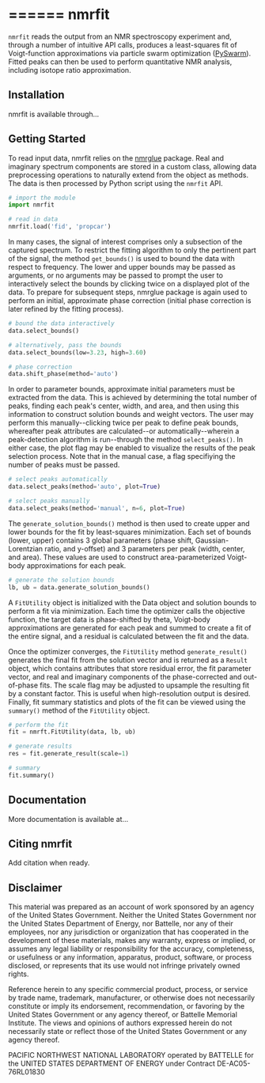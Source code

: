 ======
nmrfit
======
``nmrfit`` reads the output from an NMR spectroscopy experiment and, through a number of intuitive API calls, produces a least-squares fit of  Voigt-function approximations via particle swarm optimization ([PySwarm](https://github.com/tisimst/pyswarm)). Fitted peaks can then be used to perform quantitative NMR analysis, including isotope ratio approximation.

Installation
------------
nmrfit is available through...

Getting Started
---------------
To read input data, nmrfit relies on the [nmrglue](https://www.nmrglue.com/ "nmrglue homepage") package.  Real and imaginary spectrum components are stored in a custom class, allowing data preprocessing operations to naturally extend from the object as methods.  The data is then processed by Python script using the ``nmrfit`` API.

```python
# import the module
import nmrfit

# read in data
nmrfit.load('fid', 'propcar')
```
In many cases, the signal of interest comprises only a subsection of the captured spectrum.  To restrict the fitting algorithm to only the pertinent part of the signal, the method ``get_bounds()`` is used to bound the data with respect to frequency.  The lower and upper bounds may be passed as arguments, or no arguments may be passed to prompt the user to interactively select the bounds by clicking twice on a displayed plot of the data.  To prepare for subsequent steps, nmrglue package is again used to perform an initial, approximate phase correction (initial phase correction is later refined by the fitting process).

```python
# bound the data interactively
data.select_bounds()

# alternatively, pass the bounds
data.select_bounds(low=3.23, high=3.60)

# phase correction
data.shift_phase(method='auto')
```

In order to parameter bounds, approximate initial parameters must be extracted from the data.  This is achieved by determining the total number of peaks, finding each peak's center, width, and area, and then using this information to construct solution bounds and weight vectors.  The user may perform this manually--clicking twice per peak to define peak bounds, whereafter peak attributes are calculated--or automatically--wherein a peak-detection algorithm is run--through the method ``select_peaks()``.  In either case, the plot flag may be enabled to visualize the results of the peak selection process.  Note that in the manual case, a flag specifiying the number of peaks must be passed.

```python
# select peaks automatically
data.select_peaks(method='auto', plot=True)

# select peaks manually
data.select_peaks(method='manual', n=6, plot=True)
```

The ``generate_solution_bounds()`` method is then used to create upper and lower bounds for the fit by least-squares minimization.  Each set of bounds (lower, upper) contains 3 global parameters (phase shift, Gaussian-Lorentzian ratio, and y-offset) and 3 parameters per peak (width, center, and area).  These values are used to construct area-parameterized Voigt-body approximations for each peak.  

```python
# generate the solution bounds
lb, ub = data.generate_solution_bounds()
```

A ``FitUtility`` object is initialized with the Data object and solution bounds to perform a fit via minimization.  Each time the optimizer calls the objective function, the target data is phase-shifted by theta, Voigt-body approximations are generated for each peak and summed to create a fit of the entire signal, and a residual is calculated between the fit and the data.

Once the optimizer converges, the ``FitUtility`` method ``generate_result()`` generates the final fit from the solution vector and is returned as a ``Result`` object, which contains attributes that store residual error, the fit parameter vector, and real and imaginary components of the phase-corrected and out-of-phase fits.  The scale flag may be adjusted to upsample the resulting fit by a constant factor.  This is useful when high-resolution output is desired.  Finally, fit summary statistics and plots of the fit can be viewed using the ``summary()`` method of the ``FitUtility`` object.

```python
# perform the fit
fit = nmrft.FitUtility(data, lb, ub)

# generate results
res = fit.generate_result(scale=1)

# summary
fit.summary()
```

Documentation
-------------
More documentation is available at...

Citing nmrfit
-------------
Add citation when ready.

Disclaimer
----------
This material was prepared as an account of work sponsored by an agency of the United States Government. Neither the United States Government nor the United States Department of Energy, nor Battelle, nor any of their employees, nor any jurisdiction or organization that has cooperated in the development of these materials, makes any warranty, express or implied, or assumes any legal liability or responsibility for the accuracy, completeness, or usefulness or any information, apparatus, product, software, or process disclosed, or represents that its use would not infringe privately owned rights.

Reference herein to any specific commercial product, process, or service by trade name, trademark, manufacturer, or otherwise does not necessarily constitute or imply its endorsement, recommendation, or favoring by the United States Government or any agency thereof, or Battelle Memorial Institute. The views and opinions of authors expressed herein do not necessarily state or reflect those of the United States Government or any agency thereof.

PACIFIC NORTHWEST NATIONAL LABORATORY operated by BATTELLE for the UNITED STATES DEPARTMENT OF ENERGY under Contract DE-AC05-76RL01830
